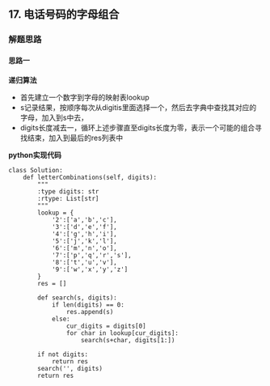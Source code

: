 ## 17. 电话号码的字母组合
### 解题思路
#### 思路一
**递归算法**
- 首先建立一个数字到字母的映射表lookup
- s记录结果，按顺序每次从digitis里面选择一个，然后去字典中查找其对应的字母，加入到s中去，
- digits长度减去一，循环上述步骤直至digits长度为零，表示一个可能的组合寻找结束，加入到最后的res列表中

**python实现代码**
```
class Solution:
    def letterCombinations(self, digits):
        """
        :type digits: str
        :rtype: List[str]
        """
        lookup = {
            '2':['a','b','c'],
            '3':['d','e','f'],
            '4':['g','h','i'],
            '5':['j','k','l'],
            '6':['m','n','o'],
            '7':['p','q','r','s'],
            '8':['t','u','v'],
            '9':['w','x','y','z']
        }
        res = []
        
        def search(s, digits):
            if len(digits) == 0:
                res.append(s)
            else:
                cur_digits = digits[0]
                for char in lookup[cur_digits]:
                    search(s+char, digits[1:])
                    
        if not digits:
            return res
        search('', digits)
        return res
```

